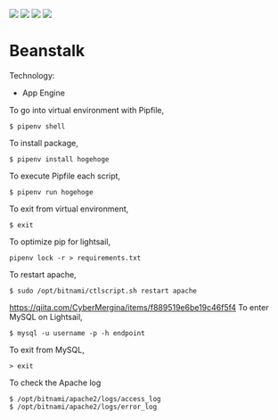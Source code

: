 <img src="https://img.shields.io/badge/-Django-092E20.svg?logo=django&style=flat"> <img src="https://img.shields.io/badge/-Bootstrap-563D7C.svg?logo=bootstrap&style=flat"> <img src="https://img.shields.io/badge/-Sass-CC6699.svg?logo=sass&style=flat"> <img src="https://img.shields.io/badge/-Google%20Cloud-EEE.svg?logo=google-cloud&style=flat">

# Beanstalk

Technology:

- App Engine

To go into virtual environment with Pipfile,

```
$ pipenv shell
```

To install package,

```
$ pipenv install hogehoge
```

To execute Pipfile each script,

```
$ pipenv run hogehoge
```

To exit from virtual environment,

```
$ exit
```

To optimize pip for lightsail,

```
pipenv lock -r > requirements.txt
```

To restart apache,

```
$ sudo /opt/bitnami/ctlscript.sh restart apache
```

https://qiita.com/CyberMergina/items/f889519e6be19c46f5f4
To enter MySQL on Lightsail,

```
$ mysql -u username -p -h endpoint
```

To exit from MySQL,

```
> exit
```

To check the Apache log

```
$ /opt/bitnami/apache2/logs/access_log
$ /opt/bitnami/apache2/logs/error_log
```
